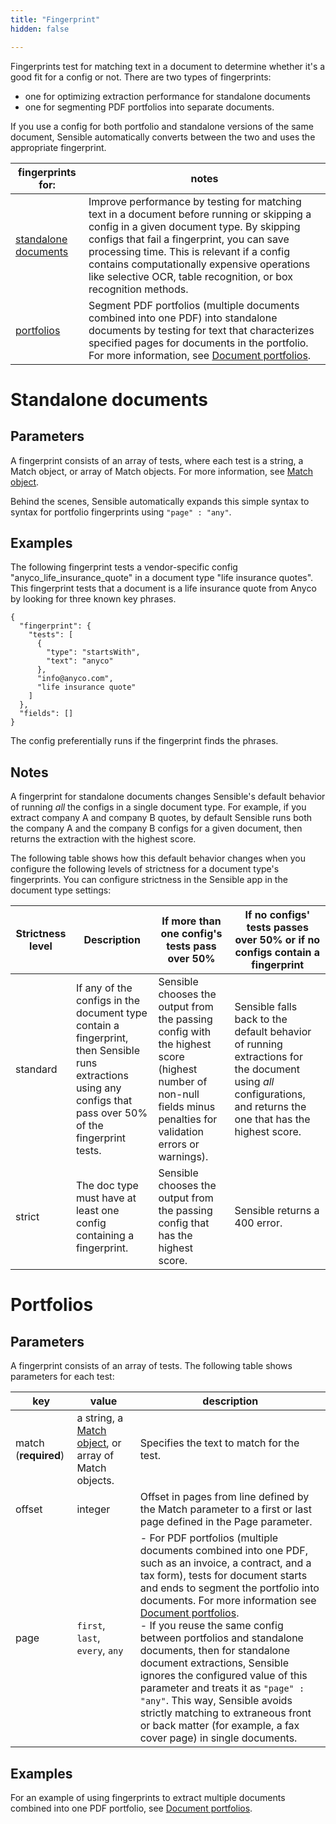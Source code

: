 ```yaml
---
title: "Fingerprint"
hidden: false

---
```


Fingerprints test for matching text in a document to determine whether it's a good fit for a config or not.  There are two types of fingerprints:

- one for optimizing extraction performance for standalone documents
- one for segmenting PDF portfolios into separate documents.

If you use a config for both  portfolio and standalone versions of the same document, Sensible automatically converts between the two and uses the appropriate fingerprint.

| fingerprints for:                                            | notes                                                        |
| ------------------------------------------------------------ | ------------------------------------------------------------ |
| [standalone documents ](doc:fingerprint#standalone-documents) | Improve performance by testing for matching text in a document before running or skipping a config in a given document type. By skipping configs that fail a fingerprint, you can save processing time. This is relevant if a config contains computationally expensive operations like selective OCR, table recognition, or box recognition methods. |
| [portfolios ](doc:fingerprint#portfolios)                    | Segment PDF portfolios (multiple documents combined into one PDF) into standalone documents by testing for text that characterizes specified pages for documents in the portfolio. For more information, see [Document portfolios](doc:portfolio). |



Standalone documents
====

Parameters
---

A fingerprint consists of an array of tests, where each test is a string, a Match object, or array of Match objects. For more information, see [Match object](doc:match).

 Behind the scenes, Sensible automatically expands this simple syntax to syntax for portfolio fingerprints using `"page" : "any"`. 

Examples
---

The following fingerprint tests a vendor-specific config "anyco_life_insurance_quote" in a document type "life insurance quotes". This fingerprint tests that a document is a life insurance quote from Anyco by looking for three known key phrases. 

```
{
  "fingerprint": {
    "tests": [
      {
        "type": "startsWith",
        "text": "anyco"
      },
      "info@anyco.com",
      "life insurance quote"
    ]
  },
  "fields": []
}
```

The config preferentially runs if the fingerprint finds the phrases.  

Notes
---

A fingerprint for standalone documents changes Sensible's default behavior of running *all* the configs in a single document type. For example, if you extract company A and company B quotes, by default Sensible runs both the company A and the company B configs for a given document, then returns the extraction with the highest score. 

The following table shows how this default behavior changes when you configure the following levels of strictness for a document type's fingerprints. You can configure strictness in the Sensible app in the document type settings:

| Strictness level | Description                                                  | If more than one config's tests pass over 50%                | If no configs' tests passes over 50% or if no configs contain a fingerprint |
| ---------------- | ------------------------------------------------------------ | ------------------------------------------------------------ | ------------------------------------------------------------ |
| standard         | If any of the configs in the document type contain a fingerprint, then Sensible runs extractions using any configs that pass over 50% of the fingerprint tests. | Sensible chooses the output from the passing config with the highest score (highest number of non-null fields minus penalties for validation errors or warnings). | Sensible falls back to the default behavior of running extractions for the document using *all* configurations, and returns the one that has the highest score. |
| strict           | The doc type must have at least one config containing a fingerprint. | Sensible chooses the output from the passing config that has the highest score. | Sensible returns a 400 error.                                |




Portfolios
====

Parameters
---

A fingerprint consists of an array of tests. The following table shows parameters for each test:

| key                  | value                                                        | description                                                  |
| -------------------- | ------------------------------------------------------------ | ------------------------------------------------------------ |
| match (**required**) | a string, a [Match object](doc:match), or array of Match objects. | Specifies the text to match for the test.                    |
| offset               | integer                                                      | Offset in pages from line defined by the Match parameter to a first or last page defined in the Page parameter. |
| page                 | `first`, `last`, `every`, `any`                              | - For PDF portfolios (multiple documents combined into one PDF, such as an invoice, a contract, and a tax form), tests for document starts and ends to segment the portfolio into documents. For more information see [Document portfolios](doc:portfolio). <br/>-  If you reuse the same config between portfolios and standalone documents, then for standalone document extractions, Sensible ignores the configured value of this parameter and treats it as  `"page" : "any"`. This way, Sensible avoids strictly matching to extraneous front or back matter (for example, a fax cover page) in single documents. |

Examples
---

For an example of using fingerprints to extract multiple documents combined into one PDF portfolio, see [Document portfolios](doc:portfolio).
